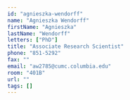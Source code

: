 ```yaml
---
id: "agnieszka-wendorff"
name: "Agnieszka Wendorff"
firstName: "Agnieszka"
lastName: "Wendorff"
letters: ["PhD"]
title: "Associate Research Scientist"
phone: "851-5292"
fax: ""
email: "aw2785@cumc.columbia.edu"
room: "401B"
url: ""
tags: []
---
```

